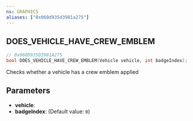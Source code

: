 ```yaml
---
ns: GRAPHICS
aliases: ["0x060d935d3981a275"]
---
```

## DOES_VEHICLE_HAVE_CREW_EMBLEM

```c
// 0x060D935D3981A275
bool DOES_VEHICLE_HAVE_CREW_EMBLEM(Vehicle vehicle, int badgeIndex);
```

Checks whether a vehicle has a crew emblem applied


## Parameters
* **vehicle**: 
* **badgeIndex**: (Default value: `0`)

